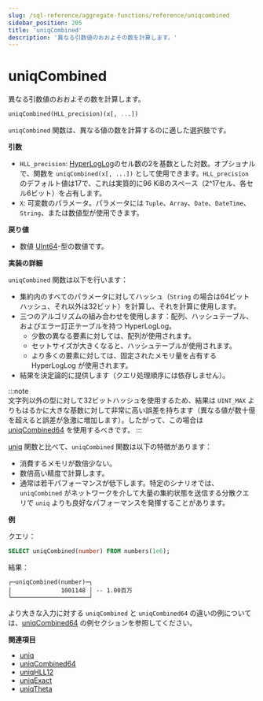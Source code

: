 ```yaml
---
slug: /sql-reference/aggregate-functions/reference/uniqcombined
sidebar_position: 205
title: 'uniqCombined'
description: '異なる引数値のおおよその数を計算します。'
---
```



# uniqCombined

異なる引数値のおおよその数を計算します。

``` sql
uniqCombined(HLL_precision)(x[, ...])
```

`uniqCombined` 関数は、異なる値の数を計算するのに適した選択肢です。

**引数**

- `HLL_precision`: [HyperLogLog](https://en.wikipedia.org/wiki/HyperLogLog)のセル数の2を基数とした対数。オプショナルで、関数を `uniqCombined(x[, ...])` として使用できます。`HLL_precision` のデフォルト値は17で、これは実質的に96 KiBのスペース（2^17セル、各セル6ビット）を占有します。
- `X`: 可変数のパラメータ。パラメータには `Tuple`、`Array`、`Date`、`DateTime`、`String`、または数値型が使用できます。

**戻り値**

- 数値 [UInt64](../../../sql-reference/data-types/int-uint.md)-型の数値です。

**実装の詳細**

`uniqCombined` 関数は以下を行います：

- 集約内のすべてのパラメータに対してハッシュ（`String` の場合は64ビットハッシュ、それ以外は32ビット）を計算し、それを計算に使用します。
- 三つのアルゴリズムの組み合わせを使用します：配列、ハッシュテーブル、およびエラー訂正テーブルを持つ HyperLogLog。
    - 少数の異なる要素に対しては、配列が使用されます。
    - セットサイズが大きくなると、ハッシュテーブルが使用されます。
    - より多くの要素に対しては、固定されたメモリ量を占有する HyperLogLog が使用されます。
- 結果を決定論的に提供します（クエリ処理順序には依存しません）。

:::note    
文字列以外の型に対して32ビットハッシュを使用するため、結果は `UINT_MAX` よりもはるかに大きな基数に対して非常に高い誤差を持ちます（異なる値が数十億を超えると誤差が急激に増加します）。したがって、この場合は [uniqCombined64](/sql-reference/aggregate-functions/reference/uniqcombined64) を使用するべきです。
:::

[uniq](/sql-reference/aggregate-functions/reference/uniq) 関数と比べて、`uniqCombined` 関数は以下の特徴があります：

- 消費するメモリが数倍少ない。
- 数倍高い精度で計算します。
- 通常は若干パフォーマンスが低下します。特定のシナリオでは、`uniqCombined` がネットワークを介して大量の集約状態を送信する分散クエリで `uniq` よりも良好なパフォーマンスを発揮することがあります。

**例**

クエリ：

```sql
SELECT uniqCombined(number) FROM numbers(1e6);
```

結果：

```response
┌─uniqCombined(number)─┐
│              1001148 │ -- 1.00百万
└──────────────────────┘
```

より大きな入力に対する `uniqCombined` と `uniqCombined64` の違いの例については、[uniqCombined64](/sql-reference/aggregate-functions/reference/uniqcombined64) の例セクションを参照してください。

**関連項目**

- [uniq](/sql-reference/aggregate-functions/reference/uniq)
- [uniqCombined64](/sql-reference/aggregate-functions/reference/uniqcombined64)
- [uniqHLL12](/sql-reference/aggregate-functions/reference/uniqhll12)
- [uniqExact](/sql-reference/aggregate-functions/reference/uniqexact)
- [uniqTheta](/sql-reference/aggregate-functions/reference/uniqthetasketch)
